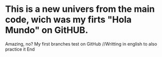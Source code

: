 # This is a new univers from the main code, wich was my firts "Hola Mundo" on GitHUB.
Amazing, no?
My first branches test on GitHub
//Writting in english to also practice it 
End
